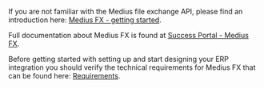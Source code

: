 If you are not familiar with the Medius file exchange API, please find an introduction here: [Medius FX - getting started](https://success.mediusflow.com/documentation/integration-documentation/getting_started/fx/).

Full documentation about Medius FX is found at [Success Portal - Medius FX](https://success.mediusflow.com/documentation/integration-documentation/technical/fx/general/).

Before getting started with setting up and start designing your ERP integration you should verify the technical requirements for Medius FX that can be found here: [Requirements](https://success.mediusflow.com/documentation/integration-documentation/technical/fx/prerequisites/#file-integration-requirements).

